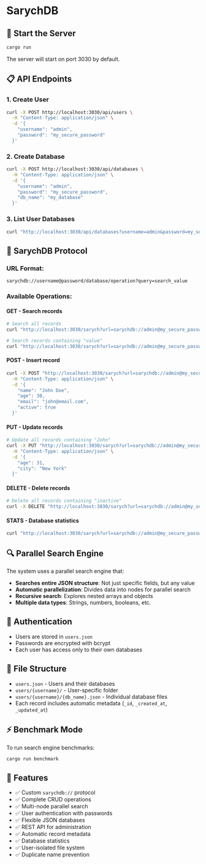 # SarychDB

## 🚀 Start the Server

```bash
cargo run
```

The server will start on port 3030 by default.

## 📋 API Endpoints

### 1. Create User
```bash
curl -X POST http://localhost:3030/api/users \
  -H "Content-Type: application/json" \
  -d '{
    "username": "admin",
    "password": "my_secure_password"
  }'
```

### 2. Create Database
```bash
curl -X POST http://localhost:3030/api/databases \
  -H "Content-Type: application/json" \
  -d '{
    "username": "admin",
    "password": "my_secure_password",
    "db_name": "my_database"
  }'
```

### 3. List User Databases
```bash
curl "http://localhost:3030/api/databases?username=admin&password=my_secure_password"
```

## 🔗 SarychDB Protocol

### URL Format:
```
sarychdb://username@password/database/operation?query=search_value
```

### Available Operations:

#### GET - Search records
```bash
# Search all records
curl "http://localhost:3030/sarych?url=sarychdb://admin@my_secure_password/my_database/get"

# Search records containing "value"
curl "http://localhost:3030/sarych?url=sarychdb://admin@my_secure_password/my_database/get?query=value"
```

#### POST - Insert record
```bash
curl -X POST "http://localhost:3030/sarych?url=sarychdb://admin@my_secure_password/my_database/post" \
  -H "Content-Type: application/json" \
  -d '{
    "name": "John Doe",
    "age": 30,
    "email": "john@email.com",
    "active": true
  }'
```

#### PUT - Update records
```bash
# Update all records containing "John"
curl -X PUT "http://localhost:3030/sarych?url=sarychdb://admin@my_secure_password/my_database/put?query=John" \
  -H "Content-Type: application/json" \
  -d '{
    "age": 31,
    "city": "New York"
  }'
```

#### DELETE - Delete records
```bash
# Delete all records containing "inactive"
curl -X DELETE "http://localhost:3030/sarych?url=sarychdb://admin@my_secure_password/my_database/delete?query=inactive"
```

#### STATS - Database statistics
```bash
curl "http://localhost:3030/sarych?url=sarychdb://admin@my_secure_password/my_database/stats"
```

## 🔍 Parallel Search Engine

The system uses a parallel search engine that:

- **Searches entire JSON structure**: Not just specific fields, but any value
- **Automatic parallelization**: Divides data into nodes for parallel search
- **Recursive search**: Explores nested arrays and objects
- **Multiple data types**: Strings, numbers, booleans, etc.

## 🔐 Authentication

- Users are stored in `users.json`
- Passwords are encrypted with bcrypt
- Each user has access only to their own databases

## 📁 File Structure

- `users.json` - Users and their databases
- `users/{username}/` - User-specific folder
- `users/{username}/{db_name}.json` - Individual database files
- Each record includes automatic metadata (`_id`, `_created_at`, `_updated_at`)

## ⚡ Benchmark Mode

To run search engine benchmarks:

```bash
cargo run benchmark
```

## 🌟 Features

- ✅ Custom `sarychdb://` protocol
- ✅ Complete CRUD operations
- ✅ Multi-node parallel search
- ✅ User authentication with passwords
- ✅ Flexible JSON databases
- ✅ REST API for administration
- ✅ Automatic record metadata
- ✅ Database statistics
- ✅ User-isolated file system
- ✅ Duplicate name prevention